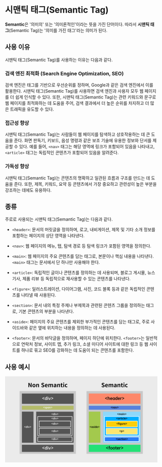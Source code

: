 # 시맨틱 태그(Semantic Tag)

**Semantic**은 '의미의' 또는 '의미론적인'이라는 뜻을 가진 단어이다. 따라서 **시맨틱 태그**(Semantic Tag)는 '의미를 가진 태그'라는 의미가 된다.

## 사용 이유

시맨틱 태그(Semantic Tag)를 사용하는 이유는 다음과 같다.

### 검색 엔진 최적화 (Search Engine Optimization, SEO)

검색 엔진은 태그를 기반으로 우선순위를 정하며, Google과 같은 검색 엔진에서 이를 활용한다. 시맨틱 태그(Semantic Tag)를 사용하면 검색 엔진과 사용자 모두 웹 페이지를 더 쉽게 인식할 수 있다. 또한, 시맨틱 태그(Semantic Tag)는 관련 키워드와 문구로 웹 페이지를 최적화하는 데 도움을 주어, 검색 결과에서 더 높은 순위를 차지하고 더 많은 트래픽을 유도할 수 있다.

### 접근성 향상

시맨틱 태그(Semantic Tag)는 사람들이 웹 페이지를 탐색하고 상호작용하는 데 큰 도움을 준다. 화면 판독기, 키보드, 음성 명령과 같은 보조 기술에 유용한 정보와 단서를 제공할 수 있다. 예를 들어, `<nav>` 태그는 해당 영역에 링크가 포함되어 있음을 나타내고, `<article>` 태그는 독립적인 콘텐츠가 포함되어 있음을 알려준다.

### 가독성 향상

시맨틱 태그(Semantic Tag)는 콘텐츠의 명확하고 일관된 흐름과 구조를 만드는 데 도움을 준다. 또한, 제목, 키워드, 요약 등 콘텐츠에서 가장 중요하고 관련성이 높은 부분을 강조하는 데에도 유용하다.

## 종류

주로로 사용되는 시맨틱 태그(Semantic Tag)는 다음과 같다.

- `<header>`: 문서의 머릿글을 정의하며, 로고, 내비게이션, 제목 및 기타 소개 정보를 포함하는 페이지의 상단 영역을 나타낸다.

- `<nav>`: 웹 페이지의 메뉴, 탭, 탐색 경로 등 탐색 링크가 포함된 영역을 정의한다.

- `<main>`: 웹 페이지의 주요 콘텐츠를 담는 태그로, 본문이나 핵심 내용을 나타낸다. `<main>` 태그는 문서에서 단 하나만 사용해야 한다.

- `<article>`: 독립적인 글이나 콘텐츠를 정의하는 데 사용되며, 블로그 게시물, 뉴스 기사, 제품 리뷰 등 독립적으로 재사용할 수 있는 콘텐츠를 나타낸다.

- `<figure>`: 일러스트레이션, 다이어그램, 사진, 코드 블록 등과 같은 독립적인 콘텐츠를 나타낼 때 사용된다.

- `<section>`: 문서 내의 특정 주제나 부제목과 관련된 콘텐츠 그룹을 정의하는 태그로, 기본 콘텐츠의 부분을 나타낸다.

- `<aside>`: 페이지의 주요 콘텐츠를 제외한 부가적인 콘텐츠를 담는 태그로, 주로 사이드바와 같은 옆에 위치하는 내용을 정의하는 데 사용된다.

- `<footer>`: 문서의 바닥글을 정의하며, 페이지 하단에 위치한다. `<footer>`는 일반적으로 연락처 정보, 사이트 맵, 추가 링크, 소셜 미디어 사이트에 대한 링크 등 웹 사이트를 하나로 묶고 SEO를 강화하는 데 도움이 되는 콘텐츠를 포함한다.

## 사용 예시

<img src="../img/semantic.png" />
